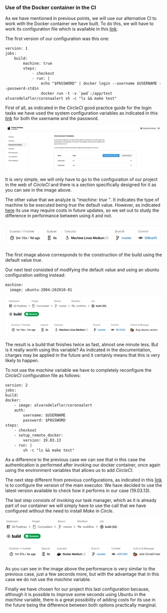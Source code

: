 ### **Use of the Docker container in the CI**

As we have mentioned in previous points, we will use our alternative CI to work with the Docker container we have built. To do this, we will have to work its configuration file which is available in this [link](../.circleci/config.yml).

The first version of our configuration was this one:

    version: 1
    jobs:
        build:
            machine: true
            steps:
                - checkout
                - run: |
                    echo "$PASSWORD" | docker login --username $USERNAME --password-stdin
                    docker run -t -v `pwd`:/app/test alvarodelaflor/coronaalert sh -c "ls && make test"

First of all, as indicated in the *CircleCI* good practice guide for the login tasks we have used the system configuration variables as indicated in this [link](https://circleci.com/docs/2.0/private-images/) for both the username and the password.

![variables-entorno](images/variables_entorno.png)

It is very simple, we will only have to go to the configuration of our project in the web of *CircleCI* and there is a section specifically designed for it as you can see in the image above.

The other value that we analyze is *"machine: true "*. It indicates the type of machine to be executed being *true* the default value. However, as indicated [here](https://circleci.com/docs/2.0/docker-compose/) its use may require costs in future updates, so we set out to study the difference in performance between using it and not.

![tiempo-ci_1](images/consumo_circleci.png)

The first image above corresponds to the construction of the build using the default value *true*.

Our next test consisted of modifying the default value and using an ubuntu configuration setting instead:

    machine:
      image: ubuntu-2004:202010-01

![ubuntu_bug](images/bug_ubuntu.png)

The result is a build that finishes twice as fast, almost one minute less. But is it really worth using this variable? As indicated in the documentation, charges may be applied in the future and it certainly means that this is very likely to happen.

To not use the *machine* variable we have to completely reconfigure the *CircleCI* configuration file as follows:

    version: 2
    jobs:
    build:
    docker:
        - image: alvarodelaflor/coronaalert
        auth:
            username: $USERNAME
            password: $PASSWORD
    steps:
        - checkout
        - setup_remote_docker:
            version: 19.03.13      
        - run: |
            sh -c "ls && make test"

As a difference to the previous case we can see that in this case the authentication is performed after invoking our docker container, once again using the environment variables that allows us to add *CircleCI*.

The next step different from previous configurations, as indicated in this [link](https://circleci.com/docs/2.0/building-docker-images/) is to configure the version of the main executor. We have decided to use the latest version available to check how it performs in our case (19.03.13).

The last step consists of invoking our task manager, which as it is already part of our container we will simply have to use the call that we have configured without the need to install *Make* in *Circle*.

![circle_docker_performance](images/circle_docker_performance.png)

As you can see in the image above the performance is very similar to the previous case, just a few seconds more, but with the advantage that in this case we do not use the *machine* variable.

Finally we have chosen for our project this last configuration because, although it is possible to improve some seconds using Ubuntu in the *machine* variable, there is a great possibility of adding costs for its use in the future being the difference between both options practically marginal.

